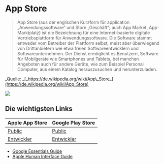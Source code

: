 # App Store

> App Store \(aus der englischen Kurzform für application „Anwendungssoftware“ und Store „Geschäft“; auch App Market, App-Marktplatz\) ist die Bezeichnung für eine Internet-basierte digitale Vertriebsplattform für Anwendungssoftware. Die Software stammt entweder vom Betreiber der Plattform selbst, meist aber überwiegend von Drittanbietern wie etwa freien Softwareentwicklern und Softwareunternehmen. Der Dienst ermöglicht es Benutzern, Software für Mobilgeräte wie Smartphones und Tablets, bei manchen Angeboten auch für andere Geräte, wie zum Beispiel Personal Computer, aus einem Katalog herauszusuchen und herunterzuladen.

_Quelle: _[_https://de.wikipedia.org/wiki/App\_Store_](https://de.wikipedia.org/wiki/App_Store)

![](http://1u88jj3r4db2x4txp44yqfj1.wpengine.netdna-cdn.com/wp-content/uploads/2014/05/app-store-930x384.jpg)



## Die wichtigsten Links



| Apple App Store | Google Play Store |
| :--- | :--- |
| [Public](https://itunes.apple.com/ch/genre/ios/id36?mt=8) | [Public](https://play.google.com/store/apps?hl=de) |
| [Entwickler](https://developer.apple.com/) | [Entwickler](https://developer.android.com/index.html) |









* [Google Essentials Guide](https://developer.android.com/distribute/essentials/index.html)
* [Apple Human Interface Guide](https://developer.apple.com/ios/human-interface-guidelines/overview/design-principles/)



